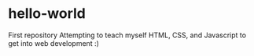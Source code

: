 # hello-world
First repository
Attempting to teach myself HTML, CSS, and Javascript to get into web development :)
